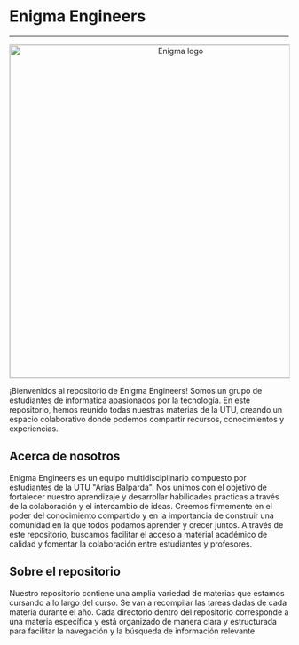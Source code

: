 <h1>Enigma Engineers</h1>
<hr>
<div align="center">
<img src="https://brenofotos.s3.sa-east-1.amazonaws.com/Recurso+3.png" alt="Enigma logo" style="border: 1px solid #ccc; width: 600px; ">
</div>
<p>¡Bienvenidos al repositorio de Enigma Engineers! Somos un grupo de estudiantes de informatica apasionados por la tecnología. En este repositorio, hemos reunido todas nuestras materias de la UTU, creando un espacio colaborativo donde podemos compartir recursos, conocimientos y experiencias. </p>

<h2>Acerca de nosotros </h2>
<p>Enigma Engineers es un equipo multidisciplinario compuesto por estudiantes de la UTU "Arias Balparda". Nos unimos con el objetivo de fortalecer nuestro aprendizaje y desarrollar habilidades prácticas a través de la colaboración y el intercambio de ideas.
Creemos firmemente en el poder del conocimiento compartido y en la importancia de construir una comunidad en la que todos podamos aprender y crecer juntos. A través de este repositorio, buscamos facilitar el acceso a material académico de calidad y fomentar la colaboración entre estudiantes y profesores.
</p>

 <h2>Sobre el repositorio </h2>
 <p>Nuestro repositorio contiene una amplia variedad de materias que estamos cursando a lo largo del curso. Se van a recompilar las tareas dadas de cada materia durante el año.
  Cada directorio dentro del repositorio corresponde a una materia específica y está organizado de manera clara y estructurada para facilitar la navegación y la búsqueda de información relevante </p>
